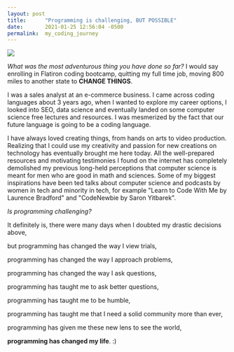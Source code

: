 ```yaml
---
layout: post
title:      "Programming is challenging, BUT POSSIBLE"
date:       2021-01-25 12:56:04 -0500
permalink:  my_coding_journey
---
```



![](https://miro.medium.com/max/467/1*h3K94UwObGG0bM57tJUYfg.jpeg)

*What was the most adventurous thing you have done so far?* I would say enrolling in Flatiron coding bootcamp, quitting my full time job, moving 800 miles to another state to **CHANGE THINGS**. 

I was a sales analyst at an e-commerce business. I came across coding languages about 3 years ago, when I wanted to explore my career options, I looked into SEO, data science and eventually landed on some computer science free lectures and resources. I was mesmerized by the fact that our future language is going to be a coding language. 

I have always loved creating things, from hands on arts to video production. Realizing that I could use my creativity and passion for new creations on technology has eventually brought me here today. All the well-prepared resources and motivating testimonies I found on the internet has completely demolished my previous long-held perceptions that computer science is meant for men who are good in math and sciences. Some of my biggest inspirations have been ted talks about computer science and podcasts by women in tech and minority in tech, for example "Learn to Code With Me by Laurence Bradford" and "CodeNewbie by Saron Yitbarek".

*Is programming challenging?* 

It definitely is, there were many days when I doubted my drastic decisions above, 

but programming has changed the way I view trials, 

programming has changed the way I approach problems, 

programming has changed the way I ask questions, 

programming has taught me to ask better questions, 

programming has taught me to be humble, 

programming has taught me that I need a solid community more than ever, 

programming has given me these new lens to see the world, 

**programming has changed my life**. :)




